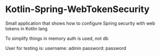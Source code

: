 # Kotlin-Spring-WebTokenSecurity
Small application that shows how to configure Spring security with web tokens in Kotlin lang

To simplify things in memory auth is used, not db

User for testing is: username: admin password: password
